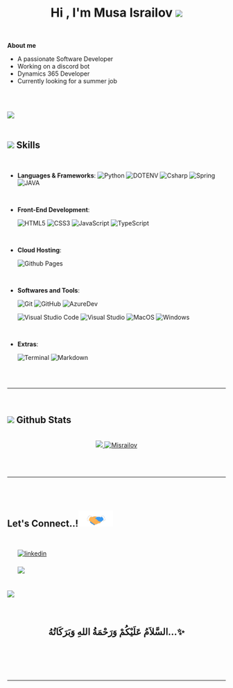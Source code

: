 
<h1 align="center"><b>Hi , I'm Musa Israilov </b><img src="https://media.giphy.com/media/hvRJCLFzcasrR4ia7z/giphy.gif" width="35"></h1>
<!--  -->


<br>



	
 **About me**




- A passionate Software Developer
- Working on a discord bot
- Dynamics 365 Developer
- Currently looking for a summer job



<br><br>

<img src="https://user-images.githubusercontent.com/73097560/115834477-dbab4500-a447-11eb-908a-139a6edaec5c.gif"><br><br>

## <img src="https://media2.giphy.com/media/QssGEmpkyEOhBCb7e1/giphy.gif?cid=ecf05e47a0n3gi1bfqntqmob8g9aid1oyj2wr3ds3mg700bl&rid=giphy.gif" width ="25"><b> Skills</b>
<br>

<p align="center">

- **Languages & Frameworks**:
    ![Python](https://img.shields.io/badge/Python%20-%2314354C.svg?style=for-the-badge&logo=python&logoColor=white)
    ![DOTENV](https://img.shields.io/badge/CSHARP-blue.svg?style=for-the-badge&logo=Csharp&logoColor=white)
    ![Csharp](https://img.shields.io/badge/D365_X++-purple?style=for-the-badge&logo=dynamics365&logoColor=white)
    ![Spring](https://img.shields.io/badge/Spring_Boot-green.svg?style=for-the-badge&logo=Spring&logoColor=white)
    ![JAVA](https://img.shields.io/badge/JAVA-red.svg?style=for-the-badge&logo=coffeescript&logoColor=white)
    



<br>   
    
- **Front-End Development**:

   ![HTML5](https://img.shields.io/badge/HTML5%20-%23E34F26.svg?style=for-the-badge&logo=html5&logoColor=white)
   ![CSS3](https://img.shields.io/badge/CSS%20-%231572B6.svg?style=for-the-badge&logo=css3&logoColor=white)
   ![JavaScript](https://img.shields.io/badge/JavaScript%20-%23F7DF1E.svg?style=for-the-badge&logo=javascript&logoColor=black)
    ![TypeScript](https://img.shields.io/badge/TypeScript%20-%231572B6.svg?style=for-the-badge&logo=TypeScript&logoColor=white)

<br>

- **Cloud Hosting**:

    ![Github Pages](https://img.shields.io/badge/GitHub%20Pages-%23327FC7.svg?style=for-the-badge&logo=github&logoColor=white)
    
<br>

- **Softwares and Tools**:

    ![Git](https://img.shields.io/badge/git-%23F05033.svg?style=for-the-badge&logo=git&logoColor=white)
    ![GitHub](https://img.shields.io/badge/github-%23121011.svg?style=for-the-badge&logo=github&logoColor=white)
    ![AzureDev](https://img.shields.io/badge/azure_devops-lavender.svg?style=for-the-badge&logo=azuredevops&logoColor=grey)

    ![Visual Studio Code](https://img.shields.io/badge/Visual%20Studio%20Code-0078d7.svg?style=for-the-badge&logo=visual-studio-code&logoColor=white)
    ![Visual Studio](https://img.shields.io/badge/Visual%20Studio-purple.svg?style=for-the-badge&logo=visual-studio-code&logoColor=white)
    ![MacOS](https://img.shields.io/badge/Mac_OS-grey?style=for-the-badge&logo=apple&logoColor=white)
    ![Windows](https://img.shields.io/badge/Windows-blue?style=for-the-badge&logo=Windows&logoColor=white)  

<br>

- **Extras**:

    ![Terminal](https://img.shields.io/badge/Terminal-%23054020?style=for-the-badge&logo=gnu-bash&logoColor=white)
    ![Markdown](https://img.shields.io/badge/markdown-%23000000.svg?style=for-the-badge&logo=markdown&logoColor=white)   


</p>

<br>
<br>

-----

<br>


## <img src="https://media.giphy.com/media/iY8CRBdQXODJSCERIr/giphy.gif" width="35"><b> Github Stats </b>
<br>

<div align="center">

<a href="https://github.com/Misrailov">
  <img src="https://read-me-stats-git-dependabot-npmandy-650e48-misrailovs-projects.vercel.app/api?username=Misrailov&theme=cobalt" width="450"/>
  <img src="https://read-me-stats-git-dependabot-npmandy-650e48-misrailovs-projects.vercel.app/api/top-langs?username=Misrailov&show_icons=true&locale=en&layout=compact&line_height=20&title_color=7A7ADB&icon_color=2234AE&text_color=D3D3D3&bg_color=0,000000,130F40&hide=html" width="375"  alt="Misrailov"/>

</a>
</div>

<br>
<br>
<br>

-----

<br>
<br>

## <b> Let's Connect..!</b><img src="https://github.com/0xAbdulKhalid/0xAbdulKhalid/raw/main/assets/mdImages/handshake.gif" width ="80">
<br>
<div align='left'>

<ul>

<a href="https://linkedin.com/in/Misrailov" target="_blank">
<img src="https://img.shields.io/badge/linkedin:  Misrailov-%2300acee.svg?color=405DE6&style=for-the-badge&logo=linkedin&logoColor=white" alt=linkedin style="margin-bottom: 5px;"/>
</a>

<br>



<br>

<a href="mailto:m.israilov24@gmail.com" target="_blank">
<img src="https://img.shields.io/badge/gmail:m.israilov24@gmail.com-%23EA4335.svg?style=for-the-badge&logo=gmail&logoColor=white" t=mail style="margin-bottom: 5px;" />
</a>
	
</ul>
</div>

<br>
<img src="https://user-images.githubusercontent.com/73097560/115834477-dbab4500-a447-11eb-908a-139a6edaec5c.gif">
<br>
<br>
<br>

<div align='center'>

## <b>السَّلاَمُ عَلَيْكُمْ وَرَحْمَةُ اللهِ وَبَرَكَاتُهُ...✨</b>

</div>
<br>
<br>
<br>
<br>

---

<br>

